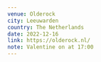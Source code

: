 ```yaml
---
venue: Olderock
city: Leeuwarden
country: The Netherlands
date: 2022-12-16
link: https://olderock.nl/
note: Valentine on at 17:00
---
```

